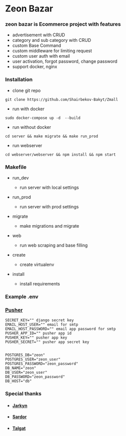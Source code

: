 # Zeon Bazar

### zeon bazar is Ecommerce project with features
- advertisement with CRUD
- category and sub category with CRUD
- custom Base Command
- custom middleware for limiting request
- custom user auth with email
- user activation, forgot password, change password
- support docker, nginx

### Installation
- clone git repo 
```
git clone https://github.com/Shairbekov-Bakyt/Zmall
``` 
- run with docker
```
sudo docker-compose up -d  --build
```
- run without docker
```
cd server && make migrate && make run_prod
```
- run webserver
```
cd webserver/webserver && npm install && npm start
```

### Makefile
- run_dev 
  - run server with local settings
- run_prod 
  - run server with prod settings

- migrate
    - make migrations and migrate
- web 
  - run web scraping and base filling

- create
    - create virtualenv
- install
	- install requirements


### Example .env
### [Pusher](https://pusher.com/)

```
SECRET_KEY="" django secret key
EMAIL_HOST_USER="" email for smtp
EMAIL_HOST_PASSWORD="" email app password for smtp
PUSHER_APP_ID="" pusher app id
PUSHER_KEY="" pusher app key
PUSHER_SECRET="" pusher app secret key


POSTGRES_DB="zeon"
POSTGRES_USER="zeon_user"
POSTGRES_PASSWORD="zeon_password"
DB_NAME="zeon"
DB_USER="zeon_user"
DB_PASSWORD="zeon_password"
DB_HOST="db"
```

### Special thanks
- #### [Jarkyn](https://github.com/Zharkyn20)
- #### [Sardor](https://github.com/IsrailovSardor)
- #### [Talgat](https://github.com/slice312)
